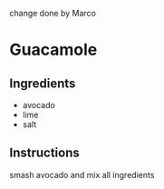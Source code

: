 change done by Marco
# Guacamole
## Ingredients
* avocado
* lime
* salt
## Instructions
smash avocado and mix all ingredients
